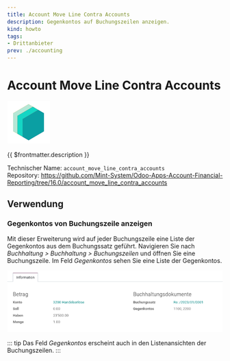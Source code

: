 ```yaml
---
title: Account Move Line Contra Accounts
description: Gegenkontos auf Buchungszeilen anzeigen.
kind: howto
tags:
- Drittanbieter
prev: ./accounting
---
```

# Account Move Line Contra Accounts
![icon_oms_box](attachments/icons_odoo_mint_system.png)

{{ $frontmatter.description }}

Technischer Name: `account_move_line_contra_accounts`\
Repository: <https://github.com/Mint-System/Odoo-Apps-Account-Financial-Reporting/tree/16.0/account_move_line_contra_accounts>

## Verwendung

### Gegenkontos von Buchungszeile anzeigen

Mit dieser Erweiterung wird auf jeder Buchungszeile eine Liste der Gegenkontos aus dem Buchungssatz geführt. Navigieren Sie nach *Buchhaltung > Buchhaltung > Buchungszeilen* und öffnen Sie eine Buchungszeile. Im Feld *Gegenkontos* sehen Sie eine Liste der Gegenkontos.

![](attachments/Account%20Move%20Line%20Contra%20Accounts.png)

::: tip
Das Feld *Gegenkontos* erscheint auch in den Listenansichten der Buchungszeilen.
:::